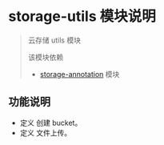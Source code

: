 # storage-utils 模块说明

> 云存储 utils 模块
>
> 该模块依赖
> * [storage-annotation](../storage-annotation/README.md) 模块

## 功能说明

* 定义 创建 bucket。
* 定义 文件上传。
